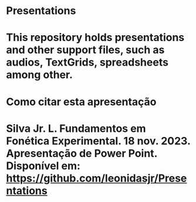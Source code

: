# Presentations
# This repository holds presentations and other support files, such as audios, TextGrids, spreadsheets among other.

# Como citar esta apresentação
# Silva Jr. L. **Fundamentos em Fonética Experimental**. 18 nov. 2023. Apresentação de Power Point. Disponível em: https://github.com/leonidasjr/Presentations
